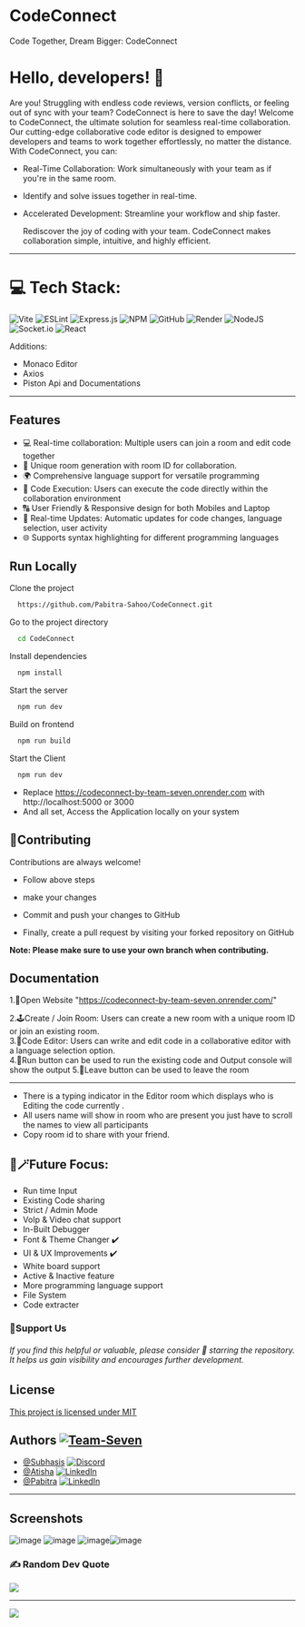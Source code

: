 
# CodeConnect

Code Together, Dream Bigger: CodeConnect


# Hello, developers! 👋

Are you! Struggling with endless code reviews, version conflicts, or feeling out of sync with your team? CodeConnect is here to save the day!
Welcome to CodeConnect, the ultimate solution for seamless real-time collaboration. Our cutting-edge collaborative code editor is designed to empower developers and teams to work together effortlessly, no matter the distance. With CodeConnect, you can:  

* Real-Time Collaboration: Work simultaneously with your team as if you're in the same room.
* Identify and solve issues together in real-time.
* Accelerated Development: Streamline your workflow and ship faster.

  Rediscover the joy of coding with your team. CodeConnect makes collaboration simple, intuitive, and highly efficient.

---

# 💻 Tech Stack:
![Vite](https://img.shields.io/badge/vite-%23646CFF.svg?style=for-the-badge&logo=vite&logoColor=white) ![ESLint](https://img.shields.io/badge/ESLint-4B3263?style=for-the-badge&logo=eslint&logoColor=white) ![Express.js](https://img.shields.io/badge/express.js-%23404d59.svg?style=for-the-badge&logo=express&logoColor=%2361DAFB) ![NPM](https://img.shields.io/badge/NPM-%23CB3837.svg?style=for-the-badge&logo=npm&logoColor=white) ![GitHub](https://img.shields.io/badge/github-%23121011.svg?style=for-the-badge&logo=github&logoColor=white) ![Render](https://img.shields.io/badge/Render-%46E3B7.svg?style=for-the-badge&logo=render&logoColor=white) ![NodeJS](https://img.shields.io/badge/node.js-6DA55F?style=for-the-badge&logo=node.js&logoColor=white) ![Socket.io](https://img.shields.io/badge/Socket.io-black?style=for-the-badge&logo=socket.io&badgeColor=010101) ![React](https://img.shields.io/badge/react-%2320232a.svg?style=for-the-badge&logo=react&logoColor=%2361DAFB)

Additions:   
- Monaco Editor
- Axios
- Piston Api and Documentations


---

## Features

- 💻 Real-time collaboration: Multiple users can join a room and edit code together
- 🚀 Unique room generation with room ID for collaboration.
- 🌍 Comprehensive language support for versatile programming
- 🚀 Code Execution: Users can execute the code directly within the collaboration environment
- 🔠 User Friendly & Responsive design for both Mobiles and Laptop
- 🔄 Real-time Updates: Automatic updates for code changes, language selection, user activity
- 🌐 Supports syntax highlighting for different programming languages



## Run Locally

Clone the project

```bash
  https://github.com/Pabitra-Sahoo/CodeConnect.git
```

Go to the project directory

```bash
  cd CodeConnect
```

Install dependencies

```bash
  npm install
```

Start the server

```bash
  npm run dev
```

Build on frontend

```bash
  npm run build
```
Start the Client

```bash
  npm run dev
```

- Replace https://codeconnect-by-team-seven.onrender.com with http://localhost:5000 or 3000
- And all set, Access the Application locally on your system


## 🤝Contributing

Contributions are always welcome!

- Follow above steps


- make your changes
- Commit and push your changes to GitHub
- Finally, create a pull request by visiting your forked repository on GitHub

 **Note: Please make sure to use your own branch when contributing.**

 


## Documentation

1.🛜Open Website "https://codeconnect-by-team-seven.onrender.com/"

2.🕹️Create / Join Room: Users can create a new room with a unique room ID or join an existing room.   
3.🚀Code Editor: Users can write and edit code in a collaborative editor with a language selection option.   
4.🔼Run button can be used to run the existing code and Output console will show the output
5.🧩Leave button can be used to leave the room

---
* There is a typing indicator in the Editor room which displays who is Editing the code currently  .
* All users name will show in room who are present you just have to scroll the names to view all participants
* Copy room id to share with your friend.
## 🔮🪄Future Focus:
   * Run time Input
   * Existing Code sharing
   * Strict / Admin Mode
   * VoIp & Video chat support
   * In-Built Debugger
   * Font & Theme Changer ✔️
   * UI & UX Improvements ✔️
   * White board support
   * Active & Inactive feature
   * More programming language support
   * File System
   * Code extracter




### 🌟Support Us    
 ###### If you find this helpful or valuable, please consider 🌟 starring the repository. It helps us gain visibility and encourages further development.   

## License

[This project is licensed under MIT](https://github.com/Pabitra-Sahoo/CodeConnect/blob/main/LICENSE.txt)


## Authors  [![Team-Seven](https://img.shields.io/badge/bluesky-0285FF?style=for-the-badge&logo=bluesky&logoColor=%23FFFFFF)](https://pabitra-sahoo.github.io/Code-Connect-Team/)  

- [@Subhasis](https://www.github.com/Subhasis-biswal)    [![Discord](https://img.shields.io/badge/Discord-%237289DA.svg?logo=discord&logoColor=white)](https://discord.gg/stevelied)
- [@Atisha](https://www.github.com/Atisha-Priyadarshani)    [![LinkedIn](https://img.shields.io/badge/LinkedIn-%230077B5.svg?logo=linkedin&logoColor=white)](https://linkedin.com/in/atisha04)
- [@Pabitra](https://www.github.com/Pabitra-Sahoo)  [![LinkedIn](https://img.shields.io/badge/LinkedIn-%230077B5.svg?logo=linkedin&logoColor=white)](https://linkedin.com/in/oceaneyes)
---


## Screenshots

![image](https://github.com/user-attachments/assets/a6decb75-a275-4c8e-bf24-488fb9e674fd)
![image](https://github.com/user-attachments/assets/e7dbccb6-c1f7-4d72-97e4-4b2c84edcc5a)
![image](https://github.com/user-attachments/assets/78622659-ede3-4e14-945a-726011cc8698)![image](https://github.com/user-attachments/assets/caf08720-9e08-446f-a9ba-1d6a2cceb052)

### ✍️ Random Dev Quote
![](https://quotes-github-readme.vercel.app/api?type=horizontal&theme=radical)

---
[![](https://visitcount.itsvg.in/api?id=dfgvb&icon=0&color=0)](https://visitcount.itsvg.in)






